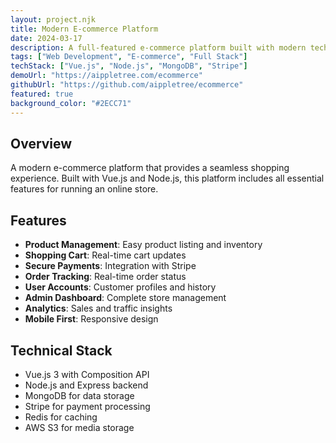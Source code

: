 ```yaml
---
layout: project.njk
title: Modern E-commerce Platform
date: 2024-03-17
description: A full-featured e-commerce platform built with modern technologies. Includes product management, shopping cart, payment processing, and order tracking.
tags: ["Web Development", "E-commerce", "Full Stack"]
techStack: ["Vue.js", "Node.js", "MongoDB", "Stripe"]
demoUrl: "https://aippletree.com/ecommerce"
githubUrl: "https://github.com/aippletree/ecommerce"
featured: true
background_color: "#2ECC71"
---
```


## Overview

A modern e-commerce platform that provides a seamless shopping experience. Built with Vue.js and Node.js, this platform includes all essential features for running an online store.

## Features

- **Product Management**: Easy product listing and inventory
- **Shopping Cart**: Real-time cart updates
- **Secure Payments**: Integration with Stripe
- **Order Tracking**: Real-time order status
- **User Accounts**: Customer profiles and history
- **Admin Dashboard**: Complete store management
- **Analytics**: Sales and traffic insights
- **Mobile First**: Responsive design

## Technical Stack

- Vue.js 3 with Composition API
- Node.js and Express backend
- MongoDB for data storage
- Stripe for payment processing
- Redis for caching
- AWS S3 for media storage
